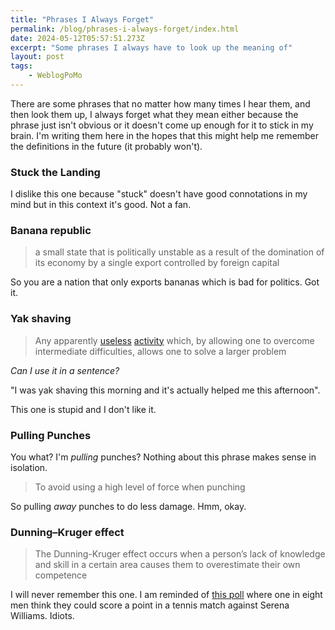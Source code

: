 ```yaml
---
title: "Phrases I Always Forget"
permalink: /blog/phrases-i-always-forget/index.html
date: 2024-05-12T05:57:51.273Z
excerpt: "Some phrases I always have to look up the meaning of"
layout: post
tags:
    - WeblogPoMo
---
```


There are some phrases that no matter how many times I hear them, and then look them up, I always forget what they mean either because the phrase just isn't obvious or it doesn't come up enough for it to stick in my brain. I'm writing them here in the hopes that this might help me remember the definitions in the future (it probably won't).

### Stuck the Landing

I dislike this one because "stuck" doesn't have good connotations in my mind but in this context it's good. Not a fan.
### Banana republic

> a small state that is politically unstable as a result of the domination of its economy by a single export controlled by foreign capital

So you are a nation that only exports bananas which is bad for politics. Got it.

### Yak shaving 

> Any apparently [useless](https://en.wiktionary.org/wiki/useless#English "useless") [activity](https://en.wiktionary.org/wiki/activity#English "activity") which, by allowing one to overcome intermediate difficulties, allows one to solve a larger problem

_Can I use it in a sentence?_

"I was yak shaving this morning and it's actually helped me this afternoon". 

This one is stupid and I don't like it.

### Pulling Punches

You what? I'm _pulling_ punches? Nothing about this phrase makes sense in isolation.

> To avoid using a high level of force when punching

So pulling _away_ punches to do less damage. Hmm, okay.

### Dunning–Kruger effect

> The Dunning-Kruger effect occurs when a person’s lack of knowledge and skill in a certain area causes them to overestimate their own competence

I will never remember this one. I am reminded of [this poll](https://www.thecut.com/2019/07/poll-1-in-8-men-think-they-can-beat-serena-williams.html) where one in eight men think they could score a point in a tennis match against Serena Williams. Idiots.

